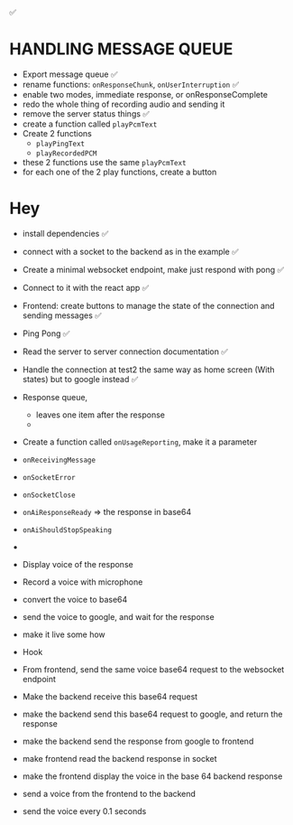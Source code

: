 ✅

# HANDLING MESSAGE QUEUE

- Export message queue ✅
- rename functions: `onResponseChunk`, `onUserInterruption` ✅
- enable two modes, immediate response, or onResponseComplete
- redo the whole thing of recording audio and sending it
- remove the server status things ✅
- create a function called `playPcmText`
- Create 2 functions
  - `playPingText`
  - `playRecordedPCM`
- these 2 functions use the same `playPcmText`
- for each one of the 2 play functions, create a button

# Hey

- install dependencies ✅
- connect with a socket to the backend as in the example ✅
- Create a minimal websocket endpoint, make just respond with pong ✅
- Connect to it with the react app ✅
- Frontend: create buttons to manage the state of the connection and sending messages ✅
- Ping Pong ✅
- Read the server to server connection documentation ✅
- Handle the connection at test2 the same way as home screen (With states) but to google instead ✅
- Response queue,
  - leaves one item after the response
  -
- Create a function called `onUsageReporting`, make it a parameter
- `onReceivingMessage`
- `onSocketError`
- `onSocketClose`
- `onAiResponseReady` => the response in base64
- `onAiShouldStopSpeaking`
-
- Display voice of the response
- Record a voice with microphone
- convert the voice to base64
- send the voice to google, and wait for the response
- make it live some how
- Hook

- From frontend, send the same voice base64 request to the websocket endpoint
- Make the backend receive this base64 request
- make the backend send this base64 request to google, and return the response
- make the backend send the response from google to frontend
- make frontend read the backend response in socket
- make the frontend display the voice in the base 64 backend response
- send a voice from the frontend to the backend
- send the voice every 0.1 seconds
